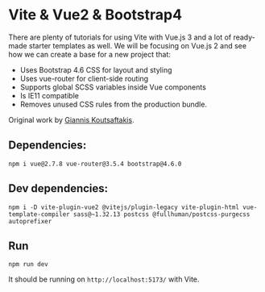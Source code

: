 # Vite & Vue2 & Bootstrap4

There are plenty of tutorials for using Vite with Vue.js 3 and a lot of ready-made starter templates as well. We will be focusing on Vue.js 2 and see how we can create a base for a new project that:

- Uses Bootstrap 4.6 CSS for layout and styling
- Uses vue-router for client-side routing
- Supports global SCSS variables inside Vue components
- Is IE11 compatible
- Removes unused CSS rules from the production bundle.

Original work by [Giannis Koutsaftakis](https://dev.to/kouts/how-to-create-a-vue-js-2-bootstrap-4-project-with-vite-54f1).

## Dependencies:
```
npm i vue@2.7.8 vue-router@3.5.4 bootstrap@4.6.0
```

## Dev dependencies:
```
npm i -D vite-plugin-vue2 @vitejs/plugin-legacy vite-plugin-html vue-template-compiler sass@~1.32.13 postcss @fullhuman/postcss-purgecss autoprefixer
```

## Run
```
npm run dev
```
It should be running on `http://localhost:5173/` with Vite.


